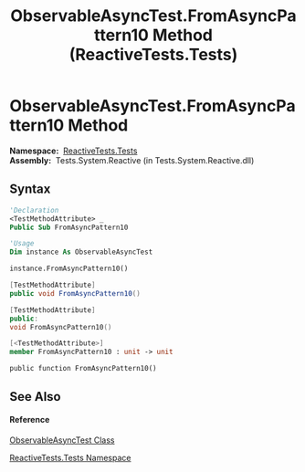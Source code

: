 ﻿---
title: ObservableAsyncTest.FromAsyncPattern10 Method  (ReactiveTests.Tests)
TOCTitle: FromAsyncPattern10 Method
ms:assetid: M:ReactiveTests.Tests.ObservableAsyncTest.FromAsyncPattern10
ms:mtpsurl: https://msdn.microsoft.com/en-us/library/reactivetests.tests.observableasynctest.fromasyncpattern10(v=VS.103)
ms:contentKeyID: 36620299
ms.date: 06/28/2011
mtps_version: v=VS.103
f1_keywords:
- ReactiveTests.Tests.ObservableAsyncTest.FromAsyncPattern10
dev_langs:
- CSharp
- JScript
- VB
- FSharp
- c++
---

# ObservableAsyncTest.FromAsyncPattern10 Method

**Namespace:**  [ReactiveTests.Tests](hh289046\(v=vs.103\).md)  
**Assembly:**  Tests.System.Reactive (in Tests.System.Reactive.dll)

## Syntax

``` vb
'Declaration
<TestMethodAttribute> _
Public Sub FromAsyncPattern10
```

``` vb
'Usage
Dim instance As ObservableAsyncTest

instance.FromAsyncPattern10()
```

``` csharp
[TestMethodAttribute]
public void FromAsyncPattern10()
```

``` c++
[TestMethodAttribute]
public:
void FromAsyncPattern10()
```

``` fsharp
[<TestMethodAttribute>]
member FromAsyncPattern10 : unit -> unit 
```

``` jscript
public function FromAsyncPattern10()
```

## See Also

#### Reference

[ObservableAsyncTest Class](hh314747\(v=vs.103\).md)

[ReactiveTests.Tests Namespace](hh289046\(v=vs.103\).md)

